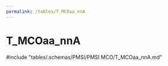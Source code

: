 ```yaml
---
permalink: /tables/T_MCOaa_nnA
---
```

# T_MCOaa_nnA
<!-- SPDX-License-Identifier: MPL-2.0 -->

<!-- ATTENTION : Ne pas supprimer ou modifier la ligne ci-dessous -->
#include "tables/.schemas/PMSI/PMSI MCO/T_MCOaa_nnA.md"
<!-- ATTENTION : Ne pas supprimer ou modifier la ligne ci-dessus -->
